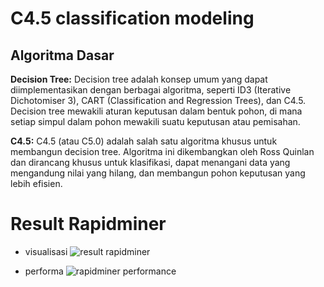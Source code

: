 # C4.5 classification modeling

## Algoritma Dasar

**Decision Tree:**
Decision tree adalah konsep umum yang dapat diimplementasikan dengan berbagai algoritma, seperti ID3 (Iterative Dichotomiser 3), CART (Classification and Regression Trees), dan C4.5. Decision tree mewakili aturan keputusan dalam bentuk pohon, di mana setiap simpul dalam pohon mewakili suatu keputusan atau pemisahan.

**C4.5:**
C4.5 (atau C5.0) adalah salah satu algoritma khusus untuk membangun decision tree. Algoritma ini dikembangkan oleh Ross Quinlan dan dirancang khusus untuk klasifikasi, dapat menangani data yang mengandung nilai yang hilang, dan membangun pohon keputusan yang lebih efisien.

# Result Rapidminer

- visualisasi
![result rapidminer](https://github.com/kmnvz-mayvez/C4.5-classification-modeling/assets/55338832/335bbb8c-e3eb-40fc-80c6-ac447dd3c509)

- performa
![rapidminer performance](https://github.com/kmnvz-mayvez/C4.5-classification-modeling/assets/55338832/de0410ab-a49d-4850-8993-0dbab1452a7f)



